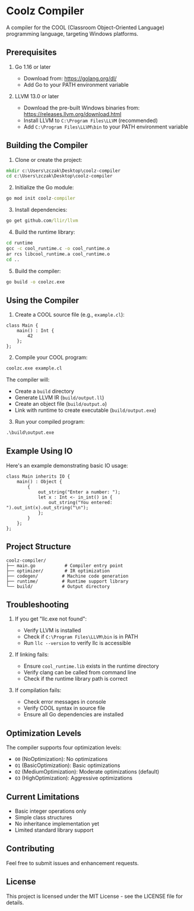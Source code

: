 # Coolz Compiler

A compiler for the COOL (Classroom Object-Oriented Language) programming language, targeting Windows platforms.

## Prerequisites

1. Go 1.16 or later
   - Download from: https://golang.org/dl/
   - Add Go to your PATH environment variable

2. LLVM 13.0 or later
   - Download the pre-built Windows binaries from: https://releases.llvm.org/download.html
   - Install LLVM to `C:\Program Files\LLVM` (recommended)
   - Add `C:\Program Files\LLVM\bin` to your PATH environment variable

## Building the Compiler

1. Clone or create the project:
```cmd
mkdir c:\Users\zczak\Desktop\coolz-compiler
cd c:\Users\zczak\Desktop\coolz-compiler
```

2. Initialize the Go module:
```cmd
go mod init coolz-compiler
```

3. Install dependencies:
```cmd
go get github.com/llir/llvm
```

4. Build the runtime library:
```cmd
cd runtime
gcc -c cool_runtime.c -o cool_runtime.o
ar rcs libcool_runtime.a cool_runtime.o
cd ..
```

5. Build the compiler:
```cmd
go build -o coolzc.exe
```

## Using the Compiler

1. Create a COOL source file (e.g., `example.cl`):
```cool
class Main {
    main() : Int {
        42
    };
};
```

2. Compile your COOL program:
```cmd
coolzc.exe example.cl
```

The compiler will:
- Create a `build` directory
- Generate LLVM IR (`build/output.ll`)
- Create an object file (`build/output.o`)
- Link with runtime to create executable (`build/output.exe`)

3. Run your compiled program:
```cmd
.\build\output.exe
```

## Example Using IO

Here's an example demonstrating basic IO usage:

```cool
class Main inherits IO {
    main() : Object {
        {
            out_string("Enter a number: ");
            let x : Int <- in_int() in {
                out_string("You entered: ").out_int(x).out_string("\n");
            };
        }
    };
};
```

## Project Structure

```
coolz-compiler/
├── main.go           # Compiler entry point
├── optimizer/        # IR optimization
├── codegen/         # Machine code generation
├── runtime/         # Runtime support library
└── build/           # Output directory
```

## Troubleshooting

1. If you get "llc.exe not found":
   - Verify LLVM is installed
   - Check if `C:\Program Files\LLVM\bin` is in PATH
   - Run `llc --version` to verify llc is accessible

2. If linking fails:
   - Ensure `cool_runtime.lib` exists in the runtime directory
   - Verify clang can be called from command line
   - Check if the runtime library path is correct

3. If compilation fails:
   - Check error messages in console
   - Verify COOL syntax in source file
   - Ensure all Go dependencies are installed

## Optimization Levels

The compiler supports four optimization levels:
- `O0` (NoOptimization): No optimizations
- `O1` (BasicOptimization): Basic optimizations
- `O2` (MediumOptimization): Moderate optimizations (default)
- `O3` (HighOptimization): Aggressive optimizations

## Current Limitations

- Basic integer operations only
- Simple class structures
- No inheritance implementation yet
- Limited standard library support

## Contributing

Feel free to submit issues and enhancement requests.

## License

This project is licensed under the MIT License - see the LICENSE file for details.
